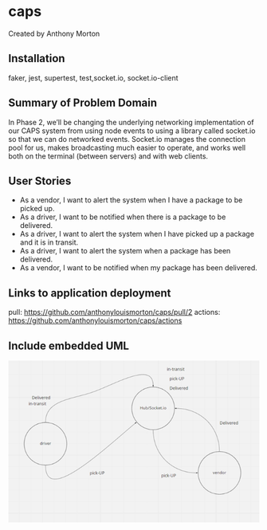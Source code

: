 # caps

Created by Anthony Morton

## Installation
faker, jest, supertest, test,socket.io, socket.io-client

## Summary of Problem Domain
In Phase 2, we’ll be changing the underlying networking implementation of our CAPS system from using node events to using a library called socket.io so that we can do networked events. Socket.io manages the connection pool for us, makes broadcasting much easier to operate, and works well both on the terminal (between servers) and with web clients.

## User Stories
- As a vendor, I want to alert the system when I have a package to be picked up.
- As a driver, I want to be notified when there is a package to be delivered.
- As a driver, I want to alert the system when I have picked up a package and it is in transit.
- As a driver, I want to alert the system when a package has been delivered.
- As a vendor, I want to be notified when my package has been delivered.

## Links to application deployment
pull: https://github.com/anthonylouismorton/caps/pull/2
actions: https://github.com/anthonylouismorton/caps/actions

## Include embedded UML
![uml](./lab12.png)

